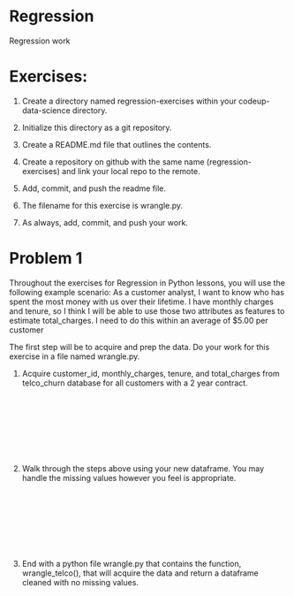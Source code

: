 # Regression
Regression work

# Exercises:

1) Create a directory named regression-exercises within your codeup-data-science directory.

2) Initialize this directory as a git repository.

3) Create a README.md file that outlines the contents.

4) Create a repository on github with the same name (regression-exercises) and link your local repo to the remote.

5) Add, commit, and push the readme file.

6) The filename for this exercise is wrangle.py.

7) As always, add, commit, and push your work.

# Problem 1

Throughout the exercises for Regression in Python lessons, you will use the following example scenario: As a customer analyst, I want to know who has spent the most money with us over their lifetime. I have monthly charges and tenure, so I think I will be able to use those two attributes as features to estimate total_charges. I need to do this within an average of $5.00 per customer 

The first step will be to acquire and prep the data. Do your work for this exercise in a file named wrangle.py.

1) Acquire customer_id, monthly_charges, tenure, and total_charges from telco_churn database for all customers with a 2 year contract.

​

​

​

​

2) Walk through the steps above using your new dataframe. You may handle the missing values however you feel is appropriate.

​

​

​

​

3) End with a python file wrangle.py that contains the function, wrangle_telco(), that will acquire the data and return a dataframe cleaned with no missing values.

